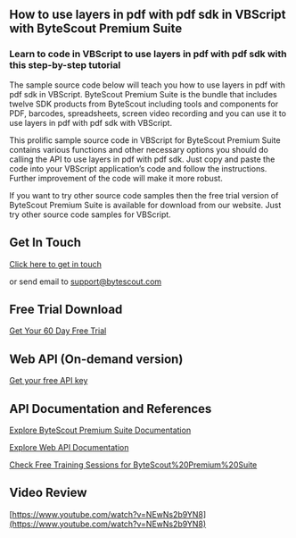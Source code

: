 ## How to use layers in pdf with pdf sdk in VBScript with ByteScout Premium Suite

### Learn to code in VBScript to use layers in pdf with pdf sdk with this step-by-step tutorial

The sample source code below will teach you how to use layers in pdf with pdf sdk in VBScript. ByteScout Premium Suite is the bundle that includes twelve SDK products from ByteScout including tools and components for PDF, barcodes, spreadsheets, screen video recording and you can use it to use layers in pdf with pdf sdk with VBScript.

This prolific sample source code in VBScript for ByteScout Premium Suite contains various functions and other necessary options you should do calling the API to use layers in pdf with pdf sdk. Just copy and paste the code into your VBScript application’s code and follow the instructions. Further improvement of the code will make it more robust.

If you want to try other source code samples then the free trial version of ByteScout Premium Suite is available for download from our website. Just try other source code samples for VBScript.

## Get In Touch

[Click here to get in touch](https://bytescout.zendesk.com/hc/en-us/requests/new?subject=ByteScout%20Premium%20Suite%20Question)

or send email to [support@bytescout.com](mailto:support@bytescout.com?subject=ByteScout%20Premium%20Suite%20Question) 

## Free Trial Download

[Get Your 60 Day Free Trial](https://bytescout.com/download/web-installer?utm_source=github-readme)

## Web API (On-demand version)

[Get your free API key](https://pdf.co/documentation/api?utm_source=github-readme)

## API Documentation and References

[Explore ByteScout Premium Suite Documentation](https://bytescout.com/documentation/index.html?utm_source=github-readme)

[Explore Web API Documentation](https://pdf.co/documentation/api?utm_source=github-readme)

[Check Free Training Sessions for ByteScout%20Premium%20Suite](https://academy.bytescout.com/)

## Video Review

[https://www.youtube.com/watch?v=NEwNs2b9YN8](https://www.youtube.com/watch?v=NEwNs2b9YN8)